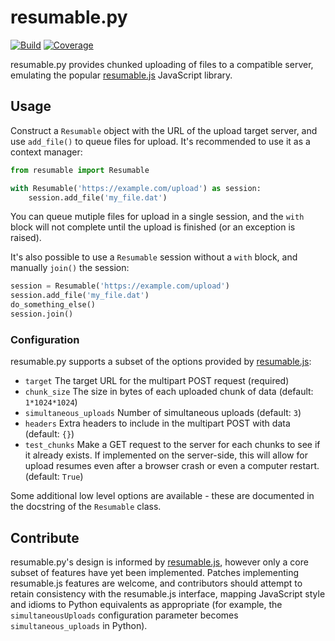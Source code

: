 # resumable.py

[![Build](https://travis-ci.org/acroz/resumable.py.svg?branch=master)](https://travis-ci.org/acroz/resumable.py)
[![Coverage](https://coveralls.io/repos/github/acroz/resumable.py/badge.svg?branch=master)](https://coveralls.io/github/acroz/resumable.py?branch=master)

resumable.py provides chunked uploading of files to a compatible server,
emulating the popular [resumable.js] JavaScript library.

## Usage

Construct a `Resumable` object with the URL of the upload target server, and
use `add_file()` to queue files for upload. It's recommended to use it as a
context manager:

```python
from resumable import Resumable

with Resumable('https://example.com/upload') as session:
    session.add_file('my_file.dat')
```

You can queue mutiple files for upload in a single session, and the `with`
block will not complete until the upload is finished (or an exception is
raised).

It's also possible to use a `Resumable` session without a `with` block, and
manually `join()` the session:

```python
session = Resumable('https://example.com/upload')
session.add_file('my_file.dat')
do_something_else()
session.join()
```

### Configuration

resumable.py supports a subset of the options provided by [resumable.js]:

* `target` The target URL for the multipart POST request (required)
* `chunk_size` The size in bytes of each uploaded chunk of data (default:
  `1*1024*1024`)
* `simultaneous_uploads` Number of simultaneous uploads (default: `3`)
* `headers` Extra headers to include in the multipart POST with data (default:
  `{}`)
* `test_chunks` Make a GET request to the server for each chunks to see if it
  already exists. If implemented on the server-side, this will allow for upload
  resumes even after a browser crash or even a computer restart. (default:
  `True`)

Some additional low level options are available - these are documented in the
docstring of the `Resumable` class.

## Contribute

resumable.py's design is informed by [resumable.js], however only a core subset
of features have yet been implemented. Patches implementing resumable.js
features are welcome, and contributors should attempt to retain consistency
with the resumable.js interface, mapping JavaScript style and idioms to Python
equivalents as appropriate (for example, the `simultaneousUploads`
configuration parameter becomes `simultaneous_uploads` in Python).

[resumable.js]: http://resumablejs.com
